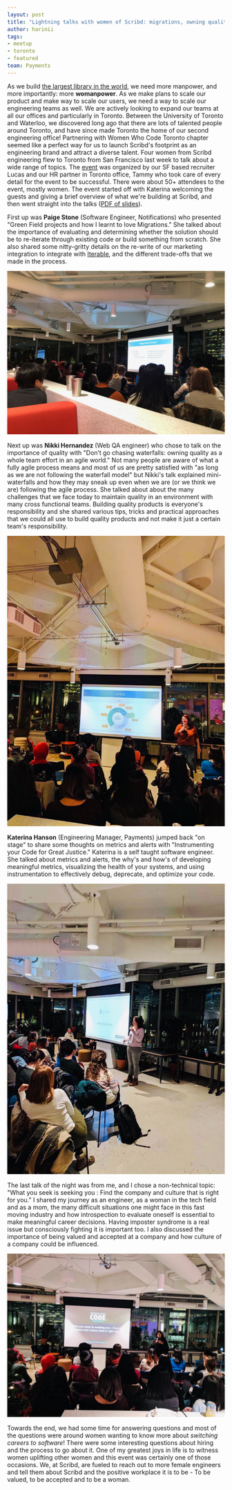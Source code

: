 ```yaml
---
layout: post
title: "Lightning talks with women of Scribd: migrations, owning quality, and more!"
author: harinii
tags:
- meetup
- toronto
- featured
team: Payments
---
```


As we build [the largest library in the world](/blog/2019/building-the-library.html), we need more manpower, and more
importantly: more **womanpower**. As we make plans to scale our product and make way
to scale our users, we need a way to scale our engineering teams as well. We
are actively looking to expand our teams at all our offices and particularly in
Toronto. Between the University of Toronto and Waterloo, we discovered long ago
that there are lots of talented people around Toronto, and have since made
Toronto the home of our second engineering office! Partnering with Women Who
Code Toronto chapter seemed like a perfect way for us to launch Scribd's
footprint as an engineering brand and attract a diverse talent.  Four women
from Scribd engineering flew to Toronto from San Francisco last week to talk
about a wide range of topics. The
[event](https://www.meetup.com/Women-Who-Code-Toronto/events/266758297/) was
organized by our SF based recruiter Lucas and our HR partner in Toronto office,
Tammy who took care of every detail for the event to be successful. There were
about 50+ attendees to the event, mostly women. The event started off with
Katerina welcoming the
guests and giving a brief overview of what we're building at Scribd, and then
went straight into the talks ([PDF of slides](/files/2019-12-WWC-Toronto.pdf)).


First up  was **Paige Stone** (Software Engineer, Notifications) who presented "Green Field projects
and how I learnt to love Migrations."  She talked about the importance of
evaluating and determining whether the solution should be to re-iterate through existing code or build something from scratch. She also shared some
nitty-gritty details on the re-write of our marketing integration to integrate
with [Iterable](https://iterable.com/), and the different trade-offs that we
made in the process.

<img src="/post-images/2019-12-toronto-meetup/paige.jpg" alt="Paige presenting"/>


Next up was **Nikki Hernandez** (Web QA engineer) who chose to talk on the
importance of quality with "Don’t go chasing waterfalls: owning quality as a
whole team effort in an agile world." Not many people are aware of what a fully
agile process means and most of us are pretty satisfied with "as long as we are
not following the waterfall model" but Nikki's talk explained mini-waterfalls
and how they may sneak up even when we are (or we think we are) following the
agile process. She talked about about the many challenges that we face today to
maintain quality in an environment with many cross functional teams. Building
quality products is everyone's responsibility and she shared various tips,
tricks and practical approaches that we could all use to build quality products
and not make it just a certain team's responsibility.

<img src="/post-images/2019-12-toronto-meetup/nikki.jpg" alt="Nikki sharing
some charts"/>

**Katerina Hanson** (Engineering Manager, Payments) jumped back "on stage" to
share some thoughts on metrics and alerts with "Instrumenting your Code for
Great Justice." Katerina is a self taught software engineer. She talked about
metrics and alerts, the why's and how's of developing meaningful metrics,
visualizing the health of your systems, and using instrumentation to
effectively debug, deprecate, and optimize your code.

<img src="/post-images/2019-12-toronto-meetup/katerina.jpg" alt="Katerina
kicking it off"/>


The last talk of the night was from me, and I chose a non-technical topic: "What you
seek is seeking you : Find the company and culture that is right for you." I
shared my journey as an engineer, as a woman in the tech field and as a
mom, the many difficult situations one might face in this fast moving industry
and how introspection to evaluate oneself is essential to make meaningful
career decisions. Having imposter syndrome is a real issue but consciously
fighting it is important too. I also discussed the importance of being valued
and accepted at a company and how culture of a company could be influenced.

<img src="/post-images/2019-12-toronto-meetup/harini.jpg" alt="Harini sharing
the journey"/>

Towards the end, we had some time for answering questions and most of the
questions were around women wanting to know more about _switching careers to
software_! There were some interesting questions about hiring and the process to
go about it.  One of my greatest joys in life is to witness women uplifting
other women and this event was certainly one of those occasions. We, at Scribd,
are fueled to reach out to more female engineers and tell them about Scribd and
the positive workplace it is to be - To be valued, to be accepted and to be a
woman. 
